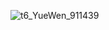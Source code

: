 ![t6_YueWen_911439](https://user-images.githubusercontent.com/17806205/213097902-12d83abc-006a-4b96-8eee-9be73e105130.jpg)